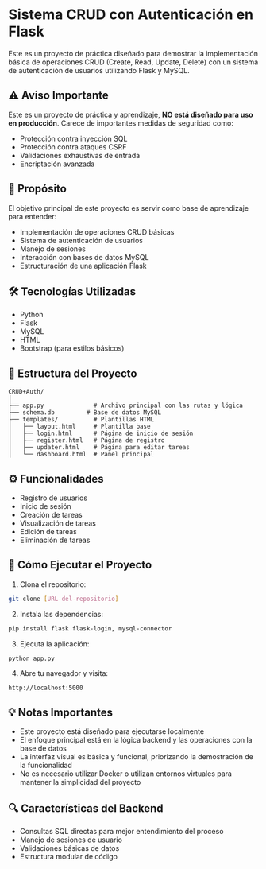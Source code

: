 # Sistema CRUD con Autenticación en Flask

Este es un proyecto de práctica diseñado para demostrar la implementación básica de operaciones CRUD (Create, Read, Update, Delete) con un sistema de autenticación de usuarios utilizando Flask y MySQL.

## ⚠️ Aviso Importante

Este es un proyecto de práctica y aprendizaje, **NO está diseñado para uso en producción**. Carece de importantes medidas de seguridad como:
- Protección contra inyección SQL
- Protección contra ataques CSRF
- Validaciones exhaustivas de entrada
- Encriptación avanzada

## 🎯 Propósito

El objetivo principal de este proyecto es servir como base de aprendizaje para entender:
- Implementación de operaciones CRUD básicas
- Sistema de autenticación de usuarios
- Manejo de sesiones
- Interacción con bases de datos MySQL
- Estructuración de una aplicación Flask

## 🛠️ Tecnologías Utilizadas

- Python
- Flask
- MySQL
- HTML
- Bootstrap (para estilos básicos)

## 📁 Estructura del Proyecto

```
CRUD+Auth/
│
├── app.py              # Archivo principal con las rutas y lógica
├── schema.db         # Base de datos MySQL
├── templates/          # Plantillas HTML
│   ├── layout.html     # Plantilla base
│   ├── login.html      # Página de inicio de sesión
│   ├── register.html   # Página de registro
│   ├── updater.html    # Página para editar tareas
│   └── dashboard.html  # Panel principal
```

## ⚙️ Funcionalidades

- Registro de usuarios
- Inicio de sesión
- Creación de tareas
- Visualización de tareas
- Edición de tareas
- Eliminación de tareas

## 🚀 Cómo Ejecutar el Proyecto

1. Clona el repositorio:
```bash
git clone [URL-del-repositorio]
```

2. Instala las dependencias:
```bash
pip install flask flask-login, mysql-connector
```

3. Ejecuta la aplicación:
```bash
python app.py
```

4. Abre tu navegador y visita:
```
http://localhost:5000
```

## 💡 Notas Importantes

- Este proyecto está diseñado para ejecutarse localmente
- El enfoque principal está en la lógica backend y las operaciones con la base de datos
- La interfaz visual es básica y funcional, priorizando la demostración de la funcionalidad
- No es necesario utilizar Docker o utilizan entornos virtuales para mantener la simplicidad del proyecto

## 🔍 Características del Backend

- Consultas SQL directas para mejor entendimiento del proceso
- Manejo de sesiones de usuario
- Validaciones básicas de datos
- Estructura modular de código